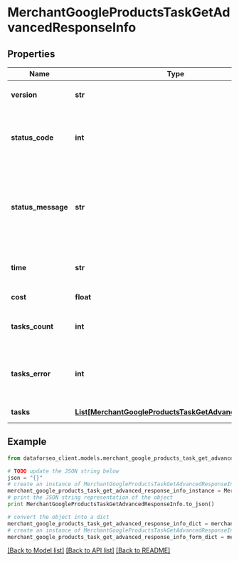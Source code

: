 # MerchantGoogleProductsTaskGetAdvancedResponseInfo


## Properties

Name | Type | Description | Notes
------------ | ------------- | ------------- | -------------
**version** | **str** | the current version of the API | [optional] 
**status_code** | **int** | general status code you can find the full list of the response codes here | [optional] 
**status_message** | **str** | general informational message you can find the full list of general informational messages here | [optional] 
**time** | **str** | total execution time, seconds | [optional] 
**cost** | **float** | total tasks cost, USD | [optional] 
**tasks_count** | **int** | the number of tasks in the tasks array | [optional] 
**tasks_error** | **int** | the number of tasks in the tasks array returned with an error | [optional] 
**tasks** | [**List[MerchantGoogleProductsTaskGetAdvancedTaskInfo]**](MerchantGoogleProductsTaskGetAdvancedTaskInfo.md) | array of tasks | [optional] 

## Example

```python
from dataforseo_client.models.merchant_google_products_task_get_advanced_response_info import MerchantGoogleProductsTaskGetAdvancedResponseInfo

# TODO update the JSON string below
json = "{}"
# create an instance of MerchantGoogleProductsTaskGetAdvancedResponseInfo from a JSON string
merchant_google_products_task_get_advanced_response_info_instance = MerchantGoogleProductsTaskGetAdvancedResponseInfo.from_json(json)
# print the JSON string representation of the object
print MerchantGoogleProductsTaskGetAdvancedResponseInfo.to_json()

# convert the object into a dict
merchant_google_products_task_get_advanced_response_info_dict = merchant_google_products_task_get_advanced_response_info_instance.to_dict()
# create an instance of MerchantGoogleProductsTaskGetAdvancedResponseInfo from a dict
merchant_google_products_task_get_advanced_response_info_form_dict = merchant_google_products_task_get_advanced_response_info.from_dict(merchant_google_products_task_get_advanced_response_info_dict)
```
[[Back to Model list]](../README.md#documentation-for-models) [[Back to API list]](../README.md#documentation-for-api-endpoints) [[Back to README]](../README.md)


